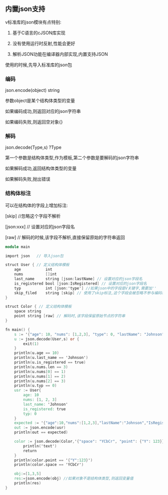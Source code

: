 ## 内置json支持

v标准库的json模块有点特别:

1. 基于C语言的cJSON库实现

2. 没有使用运行时反射,性能会更好

3. 解析JSON功能在编译器内部实现,内置支持JSON

使用的时候,先导入标准库的json包

### 编码

json.encode(object) string   

参数object是某个结构体类型的变量

如果编码成功,则返回对应的json字符串

如果编码失败,则返回空对象{}

### 解码

 json.decode(Type,s) ?Type   

第一个参数是结构体类型,作为模板,第二个参数是要解码的json字符串

如果解码成功,返回结构体类型的变量

如果解码失败,抛出错误

### 结构体标注

可以在结构体的字段上增加标注:

[skip]          //忽略这个字段不解析

[json:xxx]  // 设置对应的json字段名

[raw]         // 解码的时候,该字段不解析,直接保留原始的字符串返回

```v
module main

import json   // 导入json包

struct User { // 定义结构体模板
	age           int
	nums          []int
	last_name     string [json:lastName] // 设置对应的json字段名
	is_registered bool [json:IsRegistered] // 设置对应的json字段名
	typ           int [json:'type'] //如果json中的字段是V关键字,需要加''
	skip_filed    string [skip] // 使用了skip标注,这个字段会被忽略不参与编码和解码
}

struct Color { // 定义结构体模板
	space string
	point string [raw] // 解码时,该字段保留原始节点的字符串
}

fn main() {
	s := '{"age": 10, "nums": [1,2,3], "type": 0, "lastName": "Johnson", "IsRegistered": true}'
	u := json.decode(User,s) or {
		exit(1)
	}
	println(u.age == 10)
	println(u.last_name == 'Johnson')
	println(u.is_registered == true)
	println(u.nums.len == 3)
	println(u.nums[0] == 1)
	println(u.nums[1] == 2)
	println(u.nums[2] == 3)
	println(u.typ == 0)
	usr := User{
		age: 10
		nums: [1, 2, 3]
		last_name: 'Johnson'
		is_registered: true
		typ: 0
	}
	expected := '{"age":10,"nums":[1,2,3],"lastName":"Johnson","IsRegistered":true,"type":0}'
	out := json.encode(usr)
	println(out == expected)

	color := json.decode(Color,'{"space": "YCbCr", "point": {"Y": 123}}') or {
		println('text')
		return
	}
	println(color.point == '{"Y":123}')
	println(color.space == 'YCbCr')

	obj:=[1,3,5]
	res:=json.encode(obj) //如果对象不是结构体类型,则返回变量值
	println(res)
}

```
